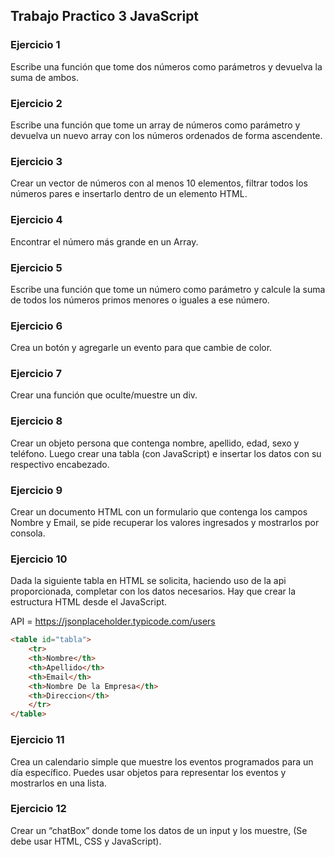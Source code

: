 ## Trabajo Practico 3 JavaScript

### Ejercicio 1

Escribe una función que tome dos números como parámetros y devuelva la suma de ambos.

### Ejercicio 2

Escribe una función que tome un array de números como parámetro y devuelva un nuevo array con los números ordenados de forma ascendente.

### Ejercicio 3

Crear un vector de números con al menos 10 elementos, filtrar todos los números pares e insertarlo dentro de un elemento HTML.

### Ejercicio 4

Encontrar el número más grande en un Array.

### Ejercicio 5

Escribe una función que tome un número como parámetro y calcule la suma de todos los números primos menores o iguales a ese número.

### Ejercicio 6

Crea un botón y agregarle un evento para que cambie de color.

### Ejercicio 7

Crear una función que oculte/muestre un div.

### Ejercicio 8

Crear un objeto persona que contenga nombre, apellido, edad, sexo y teléfono. Luego crear una tabla (con JavaScript) e insertar los datos con su respectivo encabezado.

### Ejercicio 9

Crear un documento HTML con un formulario que contenga los campos Nombre y Email, se pide recuperar los valores ingresados y mostrarlos por consola.

### Ejercicio 10

Dada la siguiente tabla en HTML se solicita, haciendo uso de la api proporcionada, completar con los datos necesarios. Hay que crear la estructura HTML desde el JavaScript.

API = https://jsonplaceholder.typicode.com/users

```html
<table id="tabla">
    <tr>
    <th>Nombre</th>
    <th>Apellido</th>
    <th>Email</th>
    <th>Nombre De la Empresa</th>
    <th>Direccion</th>
    </tr>
</table>
```

### Ejercicio 11

Crea un calendario simple que muestre los eventos programados para un día específico.
Puedes usar objetos para representar los eventos y mostrarlos en una lista.

### Ejercicio 12

Crear un “chatBox” donde tome los datos de un input y los muestre, (Se debe usar HTML, CSS y JavaScript).
